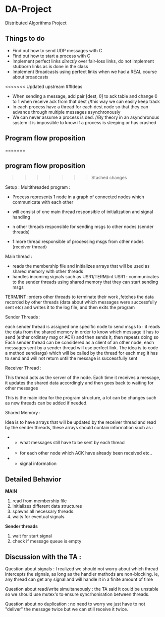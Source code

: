 # DA-Project
Distributed Algorithms Project

## Things to do

* Find out how to send UDP messages with C
* Find out how to start a process with C
* Implement perfect links _directly_ over fair-loss links, do not implement stubborn links as is done in the class
* Implement Broadcasts using perfect links when we had a REAL course about broadcasts

<<<<<<< Updated upstream
##Ideas

* When sending a message, add pair [dest, 0] to ack table and change 0 to 1 when receive ack from that dest
        //this way we can easily keep track
* In each process have a thread for each dest node so that they can advance through multiple messages asynchronously
* We can never assume a process is ded.
        //By theory in an asynchronous system it is impossible to know if a process is sleeping or has crashed

## Program flow proposition
=======

## program flow proposition
>>>>>>> Stashed changes

Setup : Multithreaded program :
  - Process represents 1 node in a graph of connected nodes which communicate with each other

  - will consist of one main thread responsible of initialization and signal handling
  - n other threads responsible for sending msgs to other nodes (sender threads)
  - 1 more thread responsible of processing msgs from other nodes (receiver thread)

  Main thread :
  - reads the membership file and initializes arrays that will be used as shared memory with other threads
  - handles incoming signals such as USR1/TERM/int
  USR1 : communicates to the sender threads using shared memory that they can start sending msgs

  TERM/INT :orders other threads to terminate their work ,fetches the data recorded by other threads (data about which messages were successfully sent etc) and writes it to the log file, and then exits the program

  Sender Threads :

  each sender thread is assigned one specific node to send msgs to :
    it reads the data from the shared memory in order to know which message it has to send (either ordinary msg or ACK) and then sends it, then repeats doing so
    Each sender thread can be considered as a client of an other node, each messages sent by a sender thread will use perfect link. The idea is to code a method send(args) which will be called by the thread for each msg it has to send and will not return until the message is successfully sent


  Receiver Thread :

  This thread acts as the server of the node. Each time it receives a message, it updates the shared data accordingly and then goes back to waiting for other messages


  This is the main idea for the program structure, a lot can be changes such as new threads can be added if needed.


  Shared Memory :

  Idea is to have arrays that will be updated by the receiver thread and read by the sender threads, these arrays should contain information such as :

  - - what messages still have to be sent by each thread
  - - for each other node which ACK have already been received etc..
  - - signal information

## Detailed Behavior

**MAIN**

1. read from membership file
2. initializes different data structures
3. spawns all necessary threads
4. waits for eventual signals


**Sender threads**

1. wait for start signal
2. check if message queue is empty


## Discussion with the TA :

Question about signals : I realized we should not worry about which thread intercepts the signals, as long as the handler methods are non-blocking.
ie, any thread can get any signal and will handle it in a finite amount of time


Question about read/write simultaneously : the TA said it could be unstable so we should use mutex's to ensure syncrhonisation between threads.

Question about no duplication : no need to worry we just have to not "deliver" the message twice but we can still receive it twice.
